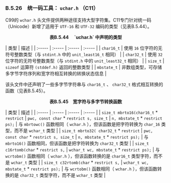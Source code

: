 ### B.5.26　统一码工具： `uchar.h` （C11）

C99的 `wchar.h` 头文件提供两种途径支持大型字符集。C11专门针对统一码（Unicode）新增了适用于 `UTF-16` 和 `UTF-32` 编码的类型（见表B.5.44）。

<center class="my_markdown"><b class="my_markdown">表B.5.44　 `uchar.h` 中声明的类型</b></center>

| 类型 | 描述 |
| :-----  | :-----  | :-----  | :-----  |
| `char16_t` | 使用 `16` 位字符的无符号整数类型（与 `stdint.h` 中的 `unit_least16_t` 相同） |
| `char32_t` | 使用 `32` 位字符的无符号整数类型（与 `stdint.h` 中的 `unit_least32_t` 相同） |
| `size_t` | `sizeof` 运算符 `(stddef.h)` 返回的整数类型 |
| `mbstate_t` | 非数组类型，可存储多字节字符序列和宽字符相互转换的转换状态信息 |

该头文件中还声明了一些多字节字符串与 `char16_t` 、 `char32_t` 格式相互转换的函数（见表B.5.45）。

<center class="my_markdown"><b class="my_markdown">表B.5.45　宽字符与多字节转换函数</b></center>

| 类型 | 描述 |
| :-----  | :-----  | :-----  | :-----  |
| `size_t mbrto16(char16_t` *  `restrict` | `pwc, const char`  *  `restrict s, size_t` | `n, mbstate_t` *  `restrict ps);` | 与 `mbrtowc()` 函数相同（ `wchar.h` ），但该函数是把字符转换为 `char_16` 类型，而不是 `wchar_t` 类型 |
| `size_t mbrto32( char32_t`  *  `restrict` | `pwc, const char`  *  `restrict s, size_t` | `n, mbstate_t`  *  `restrict ps);` | 与 `mbrto16()` 函数相同，但该函数是把字符转换为 `char32_t` 类型 |
| `size_t c16rtomb(char`  *  `restrict s,` | `wchar_t wc, mbstate_t`  *  `restrict ps);` | 与 `wcrtobm()` 函数相同（ `wchar.h` ），但该函数转换的是 `char16_t` 类型字符，而不是 `wchar_t` 类型 |
| `size_t c32rtomb(char`  *  `restrict s,` | `wchar_t wc, mbstate_t`  *  `restrict ps);` | 与 `wcrtobm()` 函数相同（ `wchar.h` ），但该函数转换的是 `char32_t` 类型字符，而不是 `wchar_t` 类型 |

